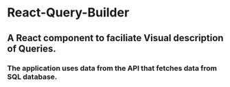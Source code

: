 # React-Query-Builder

## A React component to faciliate Visual description of Queries.
### The application uses data from the API that fetches data from SQL database.
